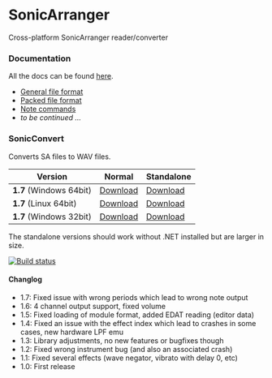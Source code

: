 # SonicArranger

Cross-platform SonicArranger reader/converter

### Documentation

All the docs can be found [here](Docs).
- [General file format](Docs/NormalFileFormat.md)
- [Packed file format](Docs/PackedFileFormat.md)
- [Note commands](Docs/NoteCommands.md)
- *to be continued ...*


### SonicConvert

Converts SA files to WAV files.

Version | Normal | Standalone
--- | --- | --- 
**1.7** (Windows 64bit) | [Download](https://github.com/Pyrdacor/SonicArranger/releases/download/v1.5/SonicConvert-Windows.zip) | [Download](https://github.com/Pyrdacor/SonicArranger/releases/download/v1.5/SonicConvert-Windows-Standalone.zip)
**1.7** (Linux 64bit) | [Download](https://github.com/Pyrdacor/SonicArranger/releases/download/v1.5/SonicConvert-Linux.tar.gz) | [Download](https://github.com/Pyrdacor/SonicArranger/releases/download/v1.5/SonicConvert-Linux-Standalone.tar.gz)
**1.7** (Windows 32bit) | [Download](https://github.com/Pyrdacor/SonicArranger/releases/download/v1.5/SonicConvert-Windows32Bit.zip) | [Download](https://github.com/Pyrdacor/SonicArranger/releases/download/v1.5/SonicConvert-Windows32Bit-Standalone.zip)

The standalone versions should work without .NET installed but are larger in size.

[![Build status](https://ci.appveyor.com/api/projects/status/iieprvdbq1hdp1uc?svg=true)](https://ci.appveyor.com/project/Pyrdacor/sonicarranger)

#### Changlog

- 1.7: Fixed issue with wrong periods which lead to wrong note output
- 1.6: 4 channel output support, fixed volume
- 1.5: Fixed loading of module format, added EDAT reading (editor data)
- 1.4: Fixed an issue with the effect index which lead to crashes in some cases, new hardware LPF emu
- 1.3: Library adjustments, no new features or bugfixes though
- 1.2: Fixed wrong instrument bug (and also an associated crash)
- 1.1: Fixed several effects (wave negator, vibrato with delay 0, etc)
- 1.0: First release